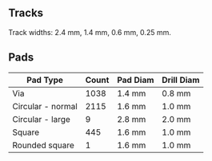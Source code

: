 
## Tracks

Track widths: 2.4 mm, 1.4 mm, 0.6 mm, 0.25 mm.

## Pads 

| Pad Type | Count | Pad Diam | Drill Diam |
|--|--|--|--|
| Via | 1038 | 1.4 mm | 0.8 mm |
| Circular - normal | 2115 | 1.6 mm | 1.0 mm |
| Circular - large | 9 | 2.8 mm | 2.0 mm |
| Square | 445 | 1.6 mm | 1.0 mm |
| Rounded square | 1 | 1.6 mm | 1.0 mm |